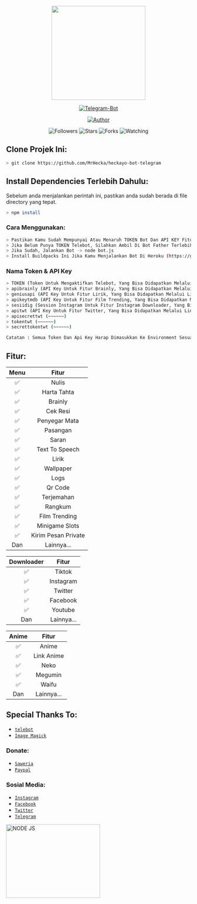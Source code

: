 <p align="center">
<img src="https://avatars0.githubusercontent.com/u/71875420?s=400&u=5c417305130d96788de7e5add2627c32c236cfd9&v=4" width="256" height="256"/>
</p>

<p align="center">
<a href="#"><img title="Telegram-Bot" src="https://img.shields.io/badge/Telegram%20Bot-blue?colorA=%23ff0000&colorB=00BFFF&style=for-the-badge"></a>
</p>

<p align="center">
<a href="https://github.com/MrHecka"><img title="Author" src="https://img.shields.io/badge/Author-MrHecka-darkblue.svg?style=for-the-badge&logo=github"></a>
</p>

<p align="center">
<img title="Followers" src="https://img.shields.io/github/followers/MrHecka?label=Followers&color=gold&style=flat-square">
<img title="Stars" src="https://img.shields.io/github/stars/MrHecka/heckayo-bot-telegram?label=Stars&color=magenta&style=flat-square">
<img title="Forks" src="https://img.shields.io/github/forks/MrHecka/heckayo-bot-telegram?label=Forks&color=brickred&style=flat-square">
<img title="Watching" src="https://img.shields.io/github/watchers/MrHecka/heckayo-bot-telegram?label=Watchers&color=red&style=flat-square">
</p>


## Clone Projek Ini:

```bash
> git clone https://github.com/MrHecka/heckayo-bot-telegram
```

## Install Dependencies Terlebih Dahulu:
Sebelum anda menjalankan perintah ini, pastikan anda sudah berada di file directory yang tepat.

```bash
> npm install
```

### Cara Menggunakan:
```bash
> Pastikan Kamu Sudah Mempunyai Atau Menaruh TOKEN Bot Dan API KEY Fitur Lainnya Di Environment (process.env.{nama_env})
> Jika Belum Punya TOKEN Telebot, Silahkan Ambil Di Bot Father Terlebih Dahulu!
> Jika Sudah, Jalankan Bot -> node bot.js
> Install Buildpacks Ini Jika Kamu Menjalankan Bot Di Heroku (https://github.com/DuckyTeam/heroku-buildpack-imagemagick)
```

### Nama Token & API Key
```bash
> TOKEN (Token Untuk Mengaktifkan Telebot, Yang Bisa Didapatkan Melalui Telegram Bot Father => https://telegram.me/BotFather)
> apibrainly (API Key Untuk Fitur Brainly, Yang Bisa Didapatkan Melalui Link => http://docs.farzain.com/normal/brainly.php)
> geniusapi (API Key Untuk Fitur Lirik, Yang Bisa Didapatkan Melalui Link => https://genius.com/api-clients
> apikeytmdb (API Key Untuk Fitur Film Trending, Yang Bisa Didapatkan Melalui Link => https://www.themoviedb.org/settings/api)
> sesiidig (Session Instagram Untuk Fitur Instagram Downloader, Yang Bisa Didapatkan Melalui Cara => https://www.npmjs.com/package/scraper-instagram)
> apitwt (API Key Untuk Fitur Twitter, Yang Bisa Didapatkan Melalui Link => https://developer.twitter.com/en/portal/dashboard)
> apisecrettwt (~~~~~~)
> tokentwt (~~~~~~)
> secrettokentwt (~~~~~~)

Catatan : Semua Token Dan Api Key Harap Dimasukkan Ke Environment Sesuai Nama Masing-Masing (process.env.{namanya})
```

## Fitur:

| Menu |                Fitur           |
| :-----------: | :--------------------------------: |
|       ✅       | Nulis          | 
|       ✅       | Harta Tahta   |
|       ✅       | Brainly          |
|       ✅       | Cek Resi                    |
|       ✅       | Penyegar Mata                        |
|       ✅       | Pasangan   |
|       ✅       | Saran   |
|       ✅       | Text To Speech   |
|       ✅       | Lirik   |
|       ✅       | Wallpaper   |
|       ✅       | Logs   |
|       ✅       | Qr Code   |
|       ✅       | Terjemahan   |
|       ✅       | Rangkum   |
|       ✅       | Film Trending   |
|       ✅       | Minigame Slots   |
|       ✅       | Kirim Pesan Private   |
|      Dan        |   Lainnya...                     |


| Downloader |                     Fitur                |
| :------------: | :---------------------------------------------: |
|       ✅        |   Tiktok                    |
|       ✅        |   Instagram         |
|       ✅        |   Twitter                  |
|       ✅        |   Facebook                  |
|       ✅        |   Youtube                  |
|      Dan        |   Lainnya...                     |


| Anime  |                     Fitur                     |
| :------------: | :---------------------------------------------: |
|       ✅        |   Anime             |
|       ✅        |   Link Anime                |
|       ✅        |   Neko     |
|       ✅        |   Megumin           |
|       ✅        |   Waifu     |
|      Dan        |   Lainnya...                     |

## Special Thanks To:
* [`telebot`](https://github.com/mullwar/telebot)
* [`Image Magick`](https://github.com/DuckyTeam/heroku-buildpack-imagemagick)

### Donate:
* [`Saweria`](https://saweria.co/Heckayo)
* [`Paypal`](https://paypal.me/mrplo/)

### Sosial Media:
* [`Instagram`](https://www.instagram.com/anone14_)
* [`Facebook`](https://www.facebook.com/MrHecka)
* [`Twitter`](https://twitter.com/heckabinary)
* [`Telegram`](https://telegram.me/MrHecka)

<img title="NODE JS" width="256" height="200" src="https://upload.wikimedia.org/wikipedia/commons/thumb/d/d9/Node.js_logo.svg/1920px-Node.js_logo.svg.png">


